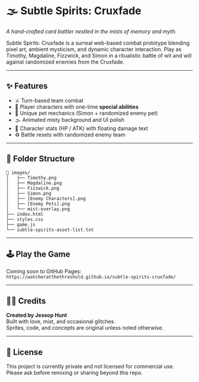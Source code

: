# 🌫️ Subtle Spirits: Cruxfade

_A hand-crafted card battler nestled in the mists of memory and myth._

Subtle Spirits: Cruxfade is a surreal web-based combat prototype blending pixel art, ambient mysticism, and dynamic character interaction. Play as Timothy, Magdaline, Fizzwick, and Simon in a ritualistic battle of wit and will against randomized enemies from the Cruxfade.

---

## ✨ Features

- ⚔️ Turn-based team combat
- 🌿 Player characters with one-time **special abilities**
- 🐾 Unique pet mechanics (Simon + randomized enemy pet)
- 🌫️ Animated misty background and UI polish
- 🎴 Character stats (HP / ATK) with floating damage text
- ♻️ Battle resets with randomized enemy team

---

## 📁 Folder Structure

```plaintext
📁 images/
│   ├── Timothy.png
│   ├── Magdaline.png
│   ├── Fizzwick.png
│   ├── Simon.png
│   ├── [Enemy Characters].png
│   ├── [Enemy Pets].png
│   └── mist-overlay.png
├── index.html
├── styles.css
├── game.js
└── subtle-spirits-asset-list.txt
```

---

## 🕹️ Play the Game

Coming soon to GitHub Pages:  
`https://watcheratthethreshold.github.io/subtle-spirits-cruxfade/`

---

## 🧙‍♂️ Credits

**Created by Jessop Hunt**  
Built with love, mist, and occasional glitches.  
Sprites, code, and concepts are original unless noted otherwise.

---

## 📜 License

This project is currently private and not licensed for commercial use.  
Please ask before remixing or sharing beyond this repo.
